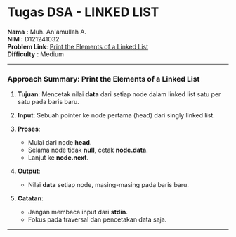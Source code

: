 # Tugas DSA - LINKED LIST

**Nama          :** Muh. An'amullah A.  
**NIM           :** D121241032  
**Problem Link**: [Print the Elements of a Linked List](https://www.hackerrank.com/challenges/print-the-elements-of-a-linked-list/problem?isFullScreen=false)  
**Difficulty**  :  Medium

---

### **Approach Summary: Print the Elements of a Linked List**

1. **Tujuan**: Mencetak nilai **data** dari setiap node dalam linked list satu per satu pada baris baru.

2. **Input**: Sebuah pointer ke node pertama (head) dari singly linked list.

3. **Proses**:

   * Mulai dari node **head**.
   * Selama node tidak **null**, cetak **node.data**.
   * Lanjut ke **node.next**.

4. **Output**:

   * Nilai **data** setiap node, masing-masing pada baris baru.

5. **Catatan**:

   * Jangan membaca input dari **stdin**.
   * Fokus pada traversal dan pencetakan data saja.

---



